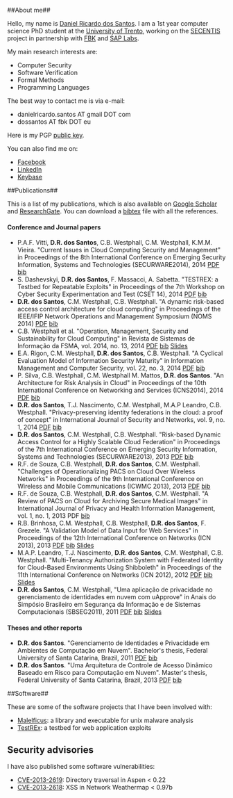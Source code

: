 ##About me##

Hello, my name is [Daniel Ricardo dos Santos](http://daniel-rs.github.io). I am a 1st year computer science PhD student at the [University of Trento](http://www.unitn.it), working on the [SECENTIS](http://www.secentis.eu) project in partnership with [FBK](http://www.fbk.eu) and [SAP Labs](http://www.sap.com).

My main research interests are:

- Computer Security
- Software Verification
- Formal Methods
- Programming Languages

The best way to contact me is via e-mail: 

- danielricardo.santos AT gmail DOT com  
- dossantos AT fbk DOT eu

Here is my PGP [public key](https://daniel-rs.github.io/files/danielrs.pgp.asc).

You can also find me on:

- [Facebook](https://fb.com/danielricardo.santos)
- [LinkedIn](https://www.linkedin.com/profile/view?id=117681488)
- [Keybase](https://keybase.io/danielrs)

##Publications##

This is a list of my publications, which is also available on [Google Scholar](http://scholar.google.it/citations?user=Vu1CjU8AAAAJ) and [ResearchGate](https://www.researchgate.net/profile/Daniel_Dos_Santos4). You can download a [bibtex](https://daniel-rs.github.io/files/publications/publications.bib) file with all the references.

#### Conference and Journal papers ####

- P.A.F. Vitti, **D.R. dos Santos**, C.B. Westphall, C.M. Westphall, K.M.M. Vieira. "Current Issues in Cloud Computing Security and Management" in Proceedings of the 8th International Conference on Emerging Security Information, Systems and Technologies (SECURWARE2014), 2014 [PDF](https://daniel-rs.github.io/files/publications/securware2014_paper.pdf) [bib](https://daniel-rs.github.io/files/publications/securware2014_bib.bib)
- S. Dashevskyi, **D.R. dos Santos**, F. Massacci, A. Sabetta. "TESTREX: a Testbed for Repeatable Exploits" in Proceedings of the 7th Workshop on Cyber Security Experimentation and Test (CSET 14), 2014 [PDF](https://daniel-rs.github.io/files/publications/cset2014_paper.pdf) [bib](https://daniel-rs.github.io/files/publications/cset2014_bib.bib)
- **D.R. dos Santos**, C.M. Westphall, C.B. Westphall. "A dynamic risk-based access control architecture for cloud computing" in Proceedings of the IEEE/IFIP Network Operations and Management Symposium (NOMS 2014) [PDF](https://daniel-rs.github.io/files/publications/noms2014_paper.pdf) [bib](https://daniel-rs.github.io/files/publications/noms2014_bib.bib)
- C.B. Westphall et al. "Operation, Management, Security and Sustainability for Cloud Computing" in Revista de Sistemas de Informação da FSMA, vol. 2014, no. 13, 2014 [PDF](https://daniel-rs.github.io/files/publications/fsma2014_paper.pdf) [bib](https://daniel-rs.github.io/files/publications/fsma2014_bib.bib) [Slides](https://daniel-rs.github.io/files/publications/noms2014_slides.pdf)
- E.A. Rigon, C.M. Westphall, **D.R. dos Santos**, C.B. Westphall. "A Cyclical Evaluation Model of Information Security Maturity" in Information Management and Computer Security, vol. 22, no. 3, 2014 [PDF](https://daniel-rs.github.io/files/publications/imcs2014_paper.pdf) [bib](https://daniel-rs.github.io/files/publications/imcs2014_bib.bib)
- P. Silva, C.B. Westphall, C.M. Westphall M. Mattos, **D.R. dos Santos**. "An Architecture for Risk Analysis in Cloud" in Proceedings of the 10th International Conference on Networking and Services (ICNS2014), 2014 [PDF](https://daniel-rs.github.io/files/publications/icns2014_paper.pdf) [bib](https://daniel-rs.github.io/files/publications/icns2014_bib.bib)
- **D.R. dos Santos**, T.J. Nascimento, C.M. Westphall, M.A.P Leandro, C.B. Westphall. "Privacy-preserving identity federations in the cloud: a proof of concept" in International Journal of Security and Networks, vol. 9, no. 1, 2014 [PDF](https://daniel-rs.github.io/files/publications/ijsn2014_paper.pdf) [bib](https://daniel-rs.github.io/files/publications/ijsn2014_bib.bib)
- **D.R. dos Santos**, C.M. Westphall, C.B. Westphall. "Risk-based Dynamic Access Control for a Highly Scalable Cloud Federation" in Proceedings of the 7th International Conference on Emerging Security Information, Systems and Technologies (SECURWARE2013), 2013 [PDF](https://daniel-rs.github.io/files/publications/securware2013_paper.pdf) [bib](https://daniel-rs.github.io/files/publications/securware2013_bib.bib)
- R.F. de Souza, C.B. Westphall, **D.R. dos Santos**, C.M. Westphall. "Challenges of Operationalizing PACS on Cloud Over Wireless Networks" in Proceedings of the 9th International Conference on Wireless and Mobile Communications (ICWMC 2013), 2013 [PDF](https://daniel-rs.github.io/files/publications/icwmc2013_paper.pdf) [bib](https://daniel-rs.github.io/files/publications/icwmc2013_bib.bib)
- R.F. de Souza, C.B. Westphall, **D.R. dos Santos**, C.M. Westphall. "A Review of PACS on Cloud for Archiving Secure Medical Images" in International Journal of Privacy and Health Information Management, vol. 1, no. 1, 2013 PDF [bib](https://daniel-rs.github.io/files/publications/ijphim2013_bib.bib)
- R.B. Brinhosa, C.M. Westphall, C.B. Westphall, **D.R. dos Santos**, F. Grezele. "A Validation Model of Data Input for Web Services" in Proceedings of the 12th International Conference on Networks (ICN 2013), 2013 [PDF](https://daniel-rs.github.io/files/publications/icn2013_paper.pdf) [bib](https://daniel-rs.github.io/files/publications/icn2013_bib.bib) [Slides](https://daniel-rs.github.io/files/publications/icn2013_slides.pdf)
- M.A.P. Leandro, T.J. Nascimento, **D.R. dos Santos**, C.M. Westphall, C.B. Westphall. "Multi-Tenancy Authorization System with Federated Identity for Cloud-Based Environments Using Shibboleth" in Proceedings of the 11th International Conference on Networks (ICN 2012), 2012 [PDF](https://daniel-rs.github.io/files/publications/icn2012_paper.pdf) [bib](https://daniel-rs.github.io/files/publications/icn2012_bib.bib) [Slides](https://daniel-rs.github.io/files/publications/icn2012_slides.pdf)
- **D.R. dos Santos**, C.M. Westphall, "Uma aplicação de privacidade no gerenciamento de identidades em nuvem com uApprove" in Anais do Simpósio Brasileiro em Segurança da Informação e de Sistemas Computacionais (SBSEG2011), 2011 [PDF](https://daniel-rs.github.io/files/publications/sbseg2011_paper.pdf) [bib](https://daniel-rs.github.io/files/publications/sbseg2011_bib.bib) [Slides](https://daniel-rs.github.io/files/publications/sbseg2011_slides.pdf)

#### Theses and other reports ####

- **D.R. dos Santos**. "Gerenciamento de Identidades e Privacidade em Ambientes de Computação em Nuvem". Bachelor's thesis, Federal University of Santa Catarina, Brazil, 2011 [PDF](https://daniel-rs.github.io/files/publications/bachelors.pdf) [bib](https://daniel-rs.github.io/files/publications/bachelors.bib)
- **D.R. dos Santos**. "Uma Arquitetura de Controle de Acesso Dinâmico Baseado em Risco para Computação em Nuvem". Master's thesis, Federal University of Santa Catarina, Brazil, 2013 [PDF](https://daniel-rs.github.io/files/publications/masters.pdf) [bib](https://daniel-rs.github.io/files/publications/masters.bib)

##Software##

These are some of the software projects that I have been involved with:

- [Malelficus](https://github.com/SecPlus/malelficus): a library and executable for unix malware analysis
- [TestREx](https://github.com/standash/TestREx): a testbed for web application exploits

## Security advisories ##

I have also published some software vulnerabilities:

- [CVE-2013-2619](http://web.nvd.nist.gov/view/vuln/detail?vulnId=CVE-2013-2619): Directory traversal in Aspen < 0.22
- [CVE-2013-2618](http://web.nvd.nist.gov/view/vuln/detail?vulnId=CVE-2013-2618): XSS in Network Weathermap < 0.97b